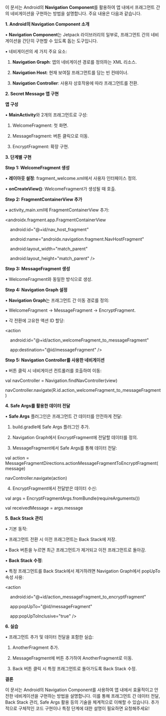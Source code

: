 이 문서는 Android의 **Navigation Component**를 활용하여 앱 내에서 프래그먼트 간의 네비게이션을 구현하는 방법을 설명합니다. 주요 내용은 다음과 같습니다.

  

**1. Android의 Navigation Component 소개**

• **Navigation Component**는 Jetpack 라이브러리의 일부로, 프래그먼트 간의 네비게이션을 간단히 구현할 수 있도록 돕는 도구입니다.

• 네비게이션의 세 가지 주요 요소:

1. **Navigation Graph**: 앱의 네비게이션 경로를 정의하는 XML 리소스.

2. **Navigation Host**: 현재 보여질 프래그먼트를 담는 빈 컨테이너.

3. **Navigation Controller**: 사용자 상호작용에 따라 프래그먼트를 전환.

  

**2. Secret Message 앱 구현**

  

**앱 구성**

• **MainActivity**와 2개의 프래그먼트로 구성:

1. WelcomeFragment: 첫 화면.

2. MessageFragment: 버튼 클릭으로 이동.

3. EncryptFragment: 확장 구현.

  

**3. 단계별 구현**

  

**Step 1: WelcomeFragment 생성**

• **레이아웃 설정**: fragment_welcome.xml에서 사용자 인터페이스 정의.

• **onCreateView()**: WelcomeFragment가 생성될 때 호출.

  

**Step 2: FragmentContainerView 추가**

• activity_main.xml에 FragmentContainerView 추가:

  

<androidx.fragment.app.FragmentContainerView

    android:id="@+id/nav_host_fragment"

    android:name="androidx.navigation.fragment.NavHostFragment"

    android:layout_width="match_parent"

    android:layout_height="match_parent" />

  

  

  

**Step 3: MessageFragment 생성**

• WelcomeFragment와 동일한 방식으로 생성.

  

**Step 4: Navigation Graph 설정**

• **Navigation Graph**는 프래그먼트 간 이동 경로를 정의:

• WelcomeFragment → MessageFragment → EncryptFragment.

• 각 전환에 고유한 액션 ID 할당:

  

<action

    android:id="@+id/action_welcomeFragment_to_messageFragment"

    app:destination="@id/messageFragment" />

  

  

  

**Step 5: Navigation Controller를 사용한 네비게이션**

• 버튼 클릭 시 네비게이션 컨트롤러를 호출하여 이동:

  

val navController = Navigation.findNavController(view)

navController.navigate(R.id.action_welcomeFragment_to_messageFragment)

  

**4. Safe Args를 활용한 데이터 전달**

• **Safe Args** 플러그인은 프래그먼트 간 데이터를 안전하게 전달:

1. build.gradle에 Safe Args 플러그인 추가.

2. Navigation Graph에서 EncryptFragment에 전달할 데이터를 정의.

3. MessageFragment에서 Safe Args를 통해 데이터 전달:

  

val action = MessageFragmentDirections.actionMessageFragmentToEncryptFragment(message)

navController.navigate(action)

  

  

4. EncryptFragment에서 전달받은 데이터 수신:

  

val args = EncryptFragmentArgs.fromBundle(requireArguments())

val receivedMessage = args.message

  

**5. Back Stack 관리**

• 기본 동작:

• 프래그먼트 전환 시 이전 프래그먼트는 Back Stack에 저장.

• Back 버튼을 누르면 최근 프래그먼트가 제거되고 이전 프래그먼트로 돌아감.

• **Back Stack 수정**:

• 특정 프래그먼트를 Back Stack에서 제거하려면 Navigation Graph에서 popUpTo 속성 사용:

  

<action

    android:id="@+id/action_messageFragment_to_encryptFragment"

    app:popUpTo="@id/messageFragment"

    app:popUpToInclusive="true" />

  

**6. 실습**

• 프래그먼트 추가 및 데이터 전달을 포함한 실습:

1. AnotherFragment 추가.

2. MessageFragment에 버튼 추가하여 AnotherFragment로 이동.

3. Back 버튼 클릭 시 특정 프래그먼트로 돌아가도록 Back Stack 수정.

  

**결론**

  

이 문서는 Android의 Navigation Component를 사용하여 앱 내에서 효율적이고 안전한 네비게이션을 구현하는 방법을 설명합니다. 이를 통해 프래그먼트 간 데이터 전달, Back Stack 관리, Safe Args 활용 등의 기술을 체계적으로 이해할 수 있습니다. 추가적으로 구체적인 코드 구현이나 특정 단계에 대한 설명이 필요하면 요청해주세요!